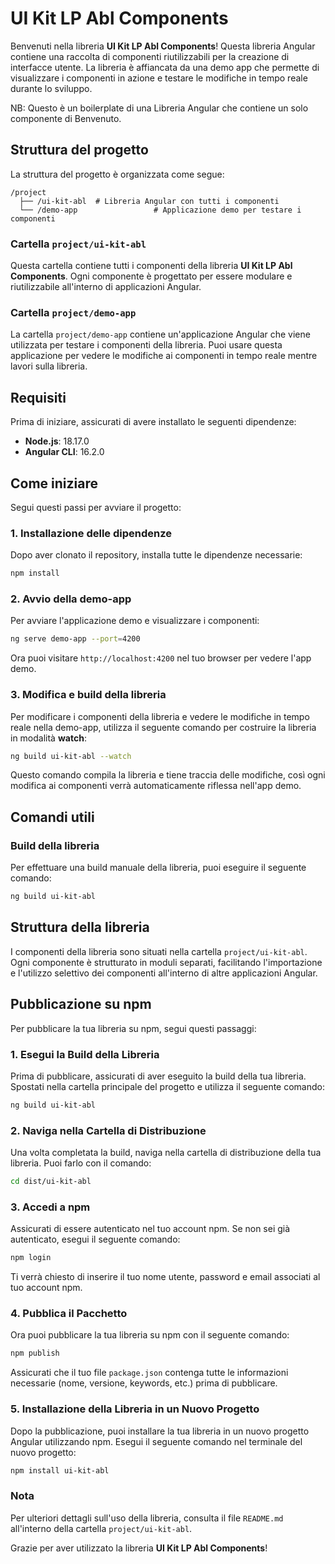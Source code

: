 # UI Kit LP Abl Components

Benvenuti nella libreria **UI Kit LP Abl Components**! Questa libreria Angular contiene una raccolta di componenti riutilizzabili per la creazione di interfacce utente. La libreria è affiancata da una demo app che permette di visualizzare i componenti in azione e testare le modifiche in tempo reale durante lo sviluppo.

NB: Questo è un boilerplate di una Libreria Angular che contiene un solo componente di Benvenuto.

## Struttura del progetto

La struttura del progetto è organizzata come segue:

```
/project
  ├── /ui-kit-abl  # Libreria Angular con tutti i componenti
  └── /demo-app                 # Applicazione demo per testare i componenti
```

### Cartella `project/ui-kit-abl`
Questa cartella contiene tutti i componenti della libreria **UI Kit LP Abl Components**. Ogni componente è progettato per essere modulare e riutilizzabile all'interno di applicazioni Angular.

### Cartella `project/demo-app`
La cartella `project/demo-app` contiene un'applicazione Angular che viene utilizzata per testare i componenti della libreria. Puoi usare questa applicazione per vedere le modifiche ai componenti in tempo reale mentre lavori sulla libreria.

## Requisiti

Prima di iniziare, assicurati di avere installato le seguenti dipendenze:

- **Node.js**: 18.17.0
- **Angular CLI**: 16.2.0

## Come iniziare

Segui questi passi per avviare il progetto:

### 1. Installazione delle dipendenze
Dopo aver clonato il repository, installa tutte le dipendenze necessarie:

```bash
npm install
```

### 2. Avvio della demo-app
Per avviare l'applicazione demo e visualizzare i componenti:

```bash
ng serve demo-app --port=4200
```

Ora puoi visitare `http://localhost:4200` nel tuo browser per vedere l'app demo.

### 3. Modifica e build della libreria
Per modificare i componenti della libreria e vedere le modifiche in tempo reale nella demo-app, utilizza il seguente comando per costruire la libreria in modalità **watch**:

```bash
ng build ui-kit-abl --watch
```

Questo comando compila la libreria e tiene traccia delle modifiche, così ogni modifica ai componenti verrà automaticamente riflessa nell'app demo.

## Comandi utili

### Build della libreria
Per effettuare una build manuale della libreria, puoi eseguire il seguente comando:

```bash
ng build ui-kit-abl
```

## Struttura della libreria

I componenti della libreria sono situati nella cartella `project/ui-kit-abl`. Ogni componente è strutturato in moduli separati, facilitando l'importazione e l'utilizzo selettivo dei componenti all'interno di altre applicazioni Angular.

## Pubblicazione su npm

Per pubblicare la tua libreria su npm, segui questi passaggi:

### 1. Esegui la Build della Libreria

Prima di pubblicare, assicurati di aver eseguito la build della tua libreria. Spostati nella cartella principale del progetto e utilizza il seguente comando:

```bash
ng build ui-kit-abl
```

### 2. Naviga nella Cartella di Distribuzione

Una volta completata la build, naviga nella cartella di distribuzione della tua libreria. Puoi farlo con il comando:

```bash
cd dist/ui-kit-abl
```

### 3. Accedi a npm

Assicurati di essere autenticato nel tuo account npm. Se non sei già autenticato, esegui il seguente comando:

```bash
npm login
```

Ti verrà chiesto di inserire il tuo nome utente, password e email associati al tuo account npm.

### 4. Pubblica il Pacchetto

Ora puoi pubblicare la tua libreria su npm con il seguente comando:

```bash
npm publish
```

Assicurati che il tuo file `package.json` contenga tutte le informazioni necessarie (nome, versione, keywords, etc.) prima di pubblicare.

### 5. Installazione della Libreria in un Nuovo Progetto

Dopo la pubblicazione, puoi installare la tua libreria in un nuovo progetto Angular utilizzando npm. Esegui il seguente comando nel terminale del nuovo progetto:

```bash
npm install ui-kit-abl
```

### Nota

Per ulteriori dettagli sull'uso della libreria, consulta il file `README.md` all'interno della cartella `project/ui-kit-abl`.


Grazie per aver utilizzato la libreria **UI Kit LP Abl Components**!
